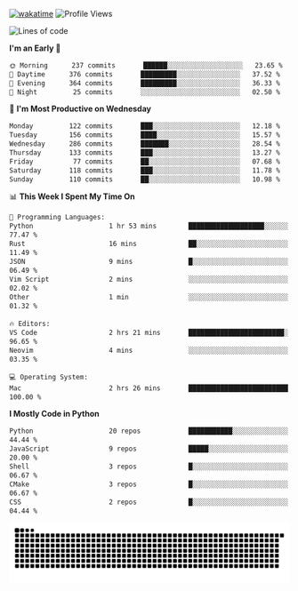[![wakatime](https://wakatime.com/badge/user/b920b284-3cde-4cd4-b72e-f7f22d050b16.svg)](https://wakatime.com/@b920b284-3cde-4cd4-b72e-f7f22d050b16)
![Profile Views](http://img.shields.io/badge/Profile%20Views-4586-blue)
<!--START_SECTION:waka-->
![Lines of code](https://img.shields.io/badge/From%20Hello%20World%20I%27ve%20Written--774%20Thousand%20lines%20of%20code-blue)

**I'm an Early 🐤** 

```text
🌞 Morning      237 commits       ██████░░░░░░░░░░░░░░░░░░░   23.65 % 
🌆 Daytime      376 commits       █████████░░░░░░░░░░░░░░░░   37.52 % 
🌃 Evening      364 commits       █████████░░░░░░░░░░░░░░░░   36.33 % 
🌙 Night         25 commits       ░░░░░░░░░░░░░░░░░░░░░░░░░   02.50 % 

```
📅 **I'm Most Productive on Wednesday** 

```text
Monday         122 commits       ███░░░░░░░░░░░░░░░░░░░░░░   12.18 % 
Tuesday        156 commits       ████░░░░░░░░░░░░░░░░░░░░░   15.57 % 
Wednesday      286 commits       ███████░░░░░░░░░░░░░░░░░░   28.54 % 
Thursday       133 commits       ███░░░░░░░░░░░░░░░░░░░░░░   13.27 % 
Friday          77 commits       ██░░░░░░░░░░░░░░░░░░░░░░░   07.68 % 
Saturday       118 commits       ███░░░░░░░░░░░░░░░░░░░░░░   11.78 % 
Sunday         110 commits       ██░░░░░░░░░░░░░░░░░░░░░░░   10.98 % 

```


📊 **This Week I Spent My Time On** 

```text
💬 Programming Languages: 
Python                   1 hr 53 mins        ███████████████████░░░░░░   77.47 % 
Rust                     16 mins             ██░░░░░░░░░░░░░░░░░░░░░░░   11.49 % 
JSON                     9 mins              █░░░░░░░░░░░░░░░░░░░░░░░░   06.49 % 
Vim Script               2 mins              ░░░░░░░░░░░░░░░░░░░░░░░░░   02.02 % 
Other                    1 min               ░░░░░░░░░░░░░░░░░░░░░░░░░   01.32 % 

🔥 Editors: 
VS Code                  2 hrs 21 mins       ████████████████████████░   96.65 % 
Neovim                   4 mins              ░░░░░░░░░░░░░░░░░░░░░░░░░   03.35 % 

💻 Operating System: 
Mac                      2 hrs 26 mins       █████████████████████████   100.00 % 

```

**I Mostly Code in Python** 

```text
Python                   20 repos            ███████████░░░░░░░░░░░░░░   44.44 % 
JavaScript               9 repos             █████░░░░░░░░░░░░░░░░░░░░   20.00 % 
Shell                    3 repos             █░░░░░░░░░░░░░░░░░░░░░░░░   06.67 % 
CMake                    3 repos             █░░░░░░░░░░░░░░░░░░░░░░░░   06.67 % 
CSS                      2 repos             █░░░░░░░░░░░░░░░░░░░░░░░░   04.44 % 

```



<!--END_SECTION:waka-->
![Snake animation](https://raw.githubusercontent.com/timmypidashev/timmypidashev/main/commits.svg)
